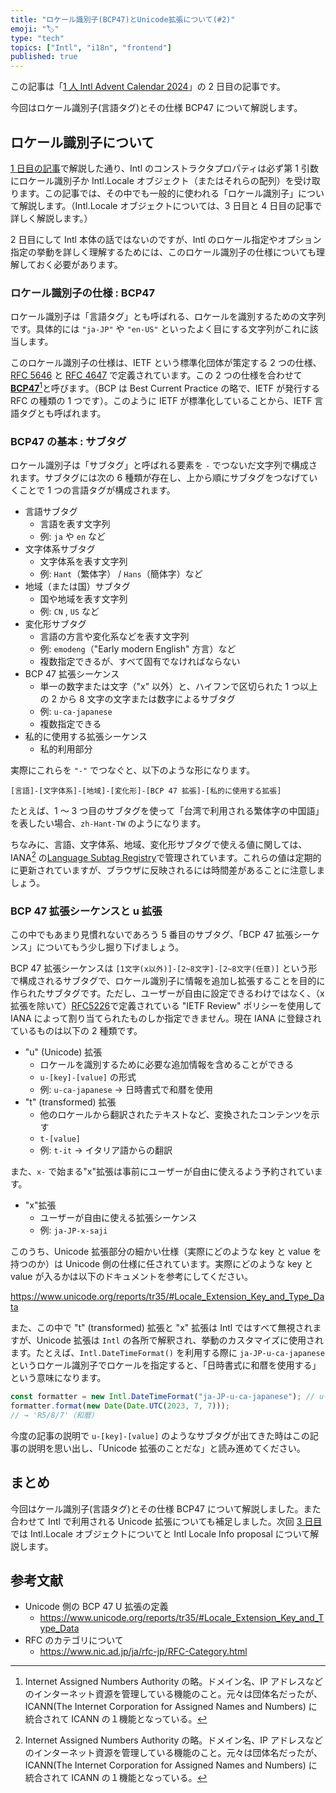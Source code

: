 ```yaml
---
title: "ロケール識別子(BCP47)とUnicode拡張について(#2)"
emoji: "🏷️"
type: "tech"
topics: ["Intl", "i18n", "frontend"]
published: true
---
```


この記事は「[1 人 Intl Advent Calendar 2024](https://adventar.org/calendars/10555)」の 2 日目の記事です。

今回はロケール識別子(言語タグ)とその仕様 BCP47 について解説します。

## ロケール識別子について

[1 日目の記事](https://zenn.dev/sajikix/articles/intl-advent-calendar-24-01)で解説した通り、Intl のコンストラクタプロパティは必ず第 1 引数にロケール識別子か Intl.Locale オブジェクト（またはそれらの配列）を受け取ります。この記事では、その中でも一般的に使われる「ロケール識別子」について解説します。（Intl.Locale オブジェクトについては、3 日目と 4 日目の記事で詳しく解説します。）

2 日目にして Intl 本体の話ではないのですが、Intl のロケール指定やオプション指定の挙動を詳しく理解するためには、このロケール識別子の仕様についても理解しておく必要があります。

### ロケール識別子の仕様 : BCP47

ロケール識別子は「言語タグ」とも呼ばれる、ロケールを識別するための文字列です。具体的には `"ja-JP"` や `"en-US"` といったよく目にする文字列がこれに該当します。

このロケール識別子の仕様は、IETF という標準化団体が策定する 2 つの仕様、[RFC 5646](https://www.rfc-editor.org/rfc/rfc5646.html) と [RFC 4647](https://www.rfc-editor.org/rfc/rfc4647.html) で定義されています。この 2 つの仕様を合わせて **[BCP47](https://www.rfc-editor.org/rfc/bcp/bcp47.txt)**[^1]と呼びます。（BCP は Best Current Practice の略で、IETF が発行する RFC の種類の 1 つです）。このように IETF が標準化していることから、IETF 言語タグとも呼ばれます。

### BCP47 の基本 : サブタグ

ロケール識別子は「サブタグ」と呼ばれる要素を `-` でつないだ文字列で構成されます。サブタグには次の 6 種類が存在し、上から順にサブタグをつなげていくことで 1 つの言語タグが構成されます。

- 言語サブタグ
  - 言語を表す文字列
  - 例: `ja` や `en` など
- 文字体系サブタグ
  - 文字体系を表す文字列
  - 例: `Hant`（繁体字） / `Hans`（簡体字）など
- 地域（または国）サブタグ
  - 国や地域を表す文字列
  - 例: `CN` , `US` など
- 変化形サブタグ
  - 言語の方言や変化系などを表す文字列
  - 例: `emodeng`（"Early modern English" 方言）など
  - 複数指定できるが、すべて固有でなければならない
- BCP 47 拡張シーケンス
  - 単一の数字または文字（"x" 以外）と、ハイフンで区切られた 1 つ以上の 2 から 8 文字の文字または数字によるサブタグ
  - 例: `u-ca-japanese`
  - 複数指定できる
- 私的に使用する拡張シーケンス
  - 私的利用部分

実際にこれらを `"-"` でつなぐと、以下のような形になります。

```
[言語]-[文字体系]-[地域]-[変化形]-[BCP 47 拡張]-[私的に使用する拡張]
```

たとえば、1 ～ 3 つ目のサブタグを使って「台湾で利用される繁体字の中国語」を表したい場合、`zh-Hant-TW` のようになります。

ちなみに、言語、文字体系、地域、変化形サブタグで使える値に関しては、IANA[^1] の[Language Subtag Registry](https://www.iana.org/assignments/language-subtag-registry/language-subtag-registry)で管理されています。これらの値は定期的に更新されていますが、ブラウザに反映されるには時間差があることに注意しましょう。

### BCP 47 拡張シーケンスと u 拡張

この中でもあまり見慣れないであろう 5 番目のサブタグ、「BCP 47 拡張シーケンス」についてもう少し掘り下げましょう。

BCP 47 拡張シーケンスは `[1文字(x以外)]-[2~8文字]-[2~8文字(任意)]` という形で構成されるサブタグで、ロケール識別子に情報を追加し拡張することを目的に作られたサブタグです。ただし、ユーザーが自由に設定できるわけではなく、（x 拡張を除いて）[RFC5226](https://www.rfc-editor.org/rfc/rfc5226.html)で定義されている "IETF Review" ポリシーを使用して IANA によって割り当てられたものしか指定できません。現在 IANA に登録されているものは以下の 2 種類です。

- "u" (Unicode) 拡張
  - ロケールを識別するために必要な追加情報を含めることができる
  - `u-[key]-[value]` の形式
  - 例: `u-ca-japanese` → 日時書式で和暦を使用
- "t" (transformed) 拡張
  - 他のロケールから翻訳されたテキストなど、変換されたコンテンツを示す
  - `t-[value]`
  - 例: `t-it` → イタリア語からの翻訳

また、`x-` で始まる"x"拡張は事前にユーザーが自由に使えるよう予約されています。

- "x"拡張
  - ユーザーが自由に使える拡張シーケンス
  - 例: `ja-JP-x-saji`

このうち、Unicode 拡張部分の細かい仕様（実際にどのような key と value を持つのか）は Unicode 側の仕様に任されています。実際にどのような key と value が入るかは以下のドキュメントを参考にしてください。

https://www.unicode.org/reports/tr35/#Locale_Extension_Key_and_Type_Data

また、この中で "t" (transformed) 拡張と "x" 拡張は Intl ではすべて無視されますが、Unicode 拡張は `Intl` の各所で解釈され、挙動のカスタマイズに使用されます。たとえば、`Intl.DateTimeFormat()` を利用する際に `ja-JP-u-ca-japanese` というロケール識別子でロケールを指定すると、「日時書式に和暦を使用する」という意味になります。

```ts
const formatter = new Intl.DateTimeFormat("ja-JP-u-ca-japanese"); // u-ca-japanese がUnicode拡張
formatter.format(new Date(Date.UTC(2023, 7, 7)));
// → 'R5/8/7'（和暦）
```

今度の記事の説明で `u-[key]-[value]` のようなサブタグが出てきた時はこの記事の説明を思い出し、「Unicode 拡張のことだな」と読み進めてください。

## まとめ

今回はケール識別子(言語タグ)とその仕様 BCP47 について解説しました。また合わせて Intl で利用される Unicode 拡張についても補足しました。次回 [3 日目]()では Intl.Locale オブジェクトについてと Intl Locale Info proposal について解説します。

## 参考文献

- Unicode 側の BCP 47 U 拡張の定義
  - https://www.unicode.org/reports/tr35/#Locale_Extension_Key_and_Type_Data
- RFC のカテゴリについて
  - https://www.nic.ad.jp/ja/rfc-jp/RFC-Category.html

[^1]: Internet Assigned Numbers Authority の略。ドメイン名、IP アドレスなどのインターネット資源を管理している機能のこと。元々は団体名だったが、ICANN(The Internet Corporation for Assigned Names and Numbers) に統合されて ICANN の１機能となっている。
